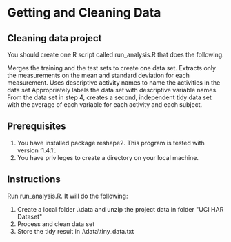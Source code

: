 # Getting and Cleaning Data

## Cleaning data project

You should create one R script called run_analysis.R that does the following.

Merges the training and the test sets to create one data set.
Extracts only the measurements on the mean and standard deviation for each measurement.
Uses descriptive activity names to name the activities in the data set
Appropriately labels the data set with descriptive variable names.
From the data set in step 4, creates a second, independent tidy data set with the average of each variable for each activity and each subject.

## Prerequisites
1. You have installed package reshape2. This program is tested with version ‘1.4.1’.
2. You have privileges to create a directory on your local machine.

## Instructions
Run run_analysis.R. It will do the following:
1. Create a local folder .\data and unzip the project data in folder "UCI HAR Dataset"
2. Process and clean data set 
3. Store the tidy result in .\data\tiny_data.txt
